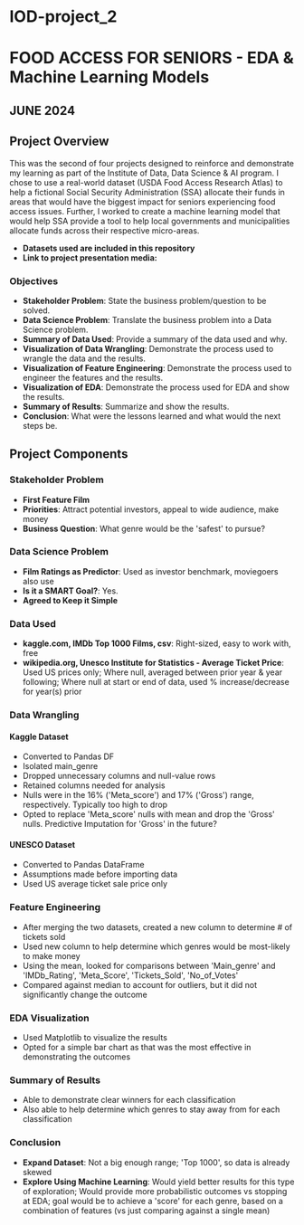 # IOD-project_2
# FOOD ACCESS FOR SENIORS - EDA & Machine Learning Models
## JUNE 2024

## Project Overview
This was the second of four projects designed to reinforce and demonstrate my learning as part of the Institute of Data, Data Science & AI program. I chose to use a real-world dataset (USDA Food Access Research Atlas) to help a fictional Social Security Administration (SSA) allocate their funds in areas that would have the biggest impact for seniors experiencing food access issues. Further, I worked to create a machine learning model that would help SSA provide a tool to help local governments and municipalities allocate funds across their respective micro-areas.

- **Datasets used are included in this repository**
- **Link to project presentation media:** 

### Objectives
- **Stakeholder Problem**: State the business problem/question to be solved.
- **Data Science Problem**: Translate the business problem into a Data Science problem.
- **Summary of Data Used**: Provide a summary of the data used and why.
- **Visualization of Data Wrangling**: Demonstrate the process used to wrangle the data and the results.
- **Visualization of Feature Engineering**: Demonstrate the process used to engineer the features and the results.
- **Visualization of EDA**: Demonstrate the process used for EDA and show the results.
- **Summary of Results**: Summarize and show the results.
- **Conclusion**: What were the lessons learned and what would the next steps be.

## Project Components

### Stakeholder Problem
- **First Feature Film**
- **Priorities**: Attract potential investors, appeal to wide audience, make money
- **Business Question**: What genre would be the 'safest' to pursue?

### Data Science Problem
- **Film Ratings as Predictor**: Used as investor benchmark, moviegoers also use
- **Is it a SMART Goal?**: Yes.
- **Agreed to Keep it Simple**

### Data Used
- **kaggle.com, IMDb Top 1000 Films, csv**: Right-sized, easy to work with, free
- **wikipedia.org, Unesco Institute for Statistics - Average Ticket Price**: Used US prices only; Where null, averaged between prior year & year following; Where null at start or end of data, used % increase/decrease for year(s) prior

### Data Wrangling
#### Kaggle Dataset
- Converted to Pandas DF
- Isolated main_genre
- Dropped unnecessary columns and null-value rows
- Retained columns needed for analysis
- Nulls were in the 16% ('Meta_score') and 17% ('Gross') range, respectively. Typically too high to drop
- Opted to replace 'Meta_score' nulls with mean and drop the 'Gross' nulls. Predictive Imputation for 'Gross' in the future?

#### UNESCO Dataset
- Converted to Pandas DataFrame
- Assumptions made before importing data
- Used US average ticket sale price only

### Feature Engineering
- After merging the two datasets, created a new column to determine # of tickets sold
- Used new column to help determine which genres would be most-likely to make money
- Using the mean, looked for comparisons between 'Main_genre' and 'IMDb_Rating', 'Meta_Score', 'Tickets_Sold', 'No_of_Votes'
- Compared against median to account for outliers, but it did not significantly change the outcome

### EDA Visualization
- Used Matplotlib to visualize the results
- Opted for a simple bar chart as that was the most effective in demonstrating the outcomes

### Summary of Results
- Able to demonstrate clear winners for each classification
- Also able to help determine which genres to stay away from for each classification

### Conclusion
- **Expand Dataset**: Not a big enough range; 'Top 1000', so data is already skewed
- **Explore Using Machine Learning**: Would yield better results for this type of exploration; Would provide more probabilistic outcomes vs stopping at EDA; goal would be to achieve a 'score' for each genre, based on a combination of features (vs just comparing against a single mean)

